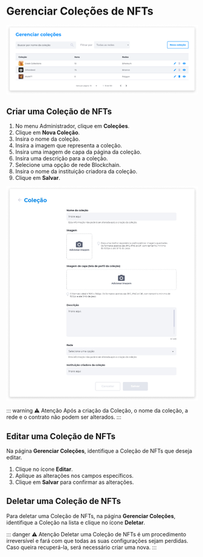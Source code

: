 # Gerenciar Coleções de NFTs

![image](../img/nfts/nfts_collections_manage.png)

## Criar uma Coleção de NFTs
1. No menu Administrador, clique em **Coleções**.
2. Clique em **Nova Coleção**.
3. Insira o nome da coleção.
4. Insira a imagem que representa a coleção.
5. Insira uma imagem de capa da página da coleção.
6. Insira uma descrição para a coleção.
7. Selecione uma opção de rede Blockchain.
8. Insira o nome da instituição criadora da coleção.
9. Clique em **Salvar**.

![image](../img/nfts/nfts_collections_create.png)

::: warning ⚠️ <warningblocktitle>Atenção</warningblocktitle>
<warningblocktext>Após a criação da Coleção, o nome da coleção, a rede e o contrato não podem ser alterados.</warningblocktext>
:::

## Editar uma Coleção de NFTs
Na página **Gerenciar Coleções**, identifique a Coleção de NFTs que deseja editar.

1. Clique no ícone **Editar**.
2. Aplique as alterações nos campos específicos.
3. Clique em **Salvar** para confirmar as alterações.

## Deletar uma Coleção de NFTs
Para deletar uma Coleção de NFTs, na página **Gerenciar Coleções**, identifique a Coleção na lista e clique no ícone **Deletar**.

::: danger ⚠️ <dangerblocktitle>Atenção</dangerblocktitle>
<dangerblocktext>Deletar uma Coleção de NFTs é um procedimento irreversível e fará com que todas as suas configurações sejam perdidas. Caso queira recuperá-la, será necessário criar uma nova.</dangerblocktext>
:::